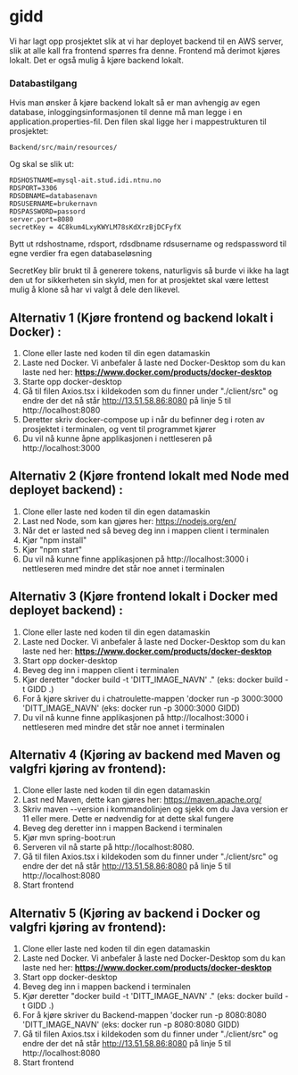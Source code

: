 # gidd
Vi har lagt opp prosjektet slik at vi har deployet backend til en AWS server, slik at alle kall fra frontend spørres fra denne. Frontend må derimot kjøres lokalt. Det er også mulig å kjøre backend lokalt.  

### Databastilgang
Hvis man ønsker å kjøre backend lokalt så er man avhengig av egen database, inloggingsinformasjonen til denne må man legge i en application.properties-fil. Den filen skal ligge her i mappestrukturen til prosjektet:
```
Backend/src/main/resources/
```
Og skal se slik ut:
```
RDSHOSTNAME=mysql-ait.stud.idi.ntnu.no
RDSPORT=3306
RDSDBNAME=databasenavn
RDSUSERNAME=brukernavn
RDSPASSWORD=passord
server.port=8080
secretKey = 4C8kum4LxyKWYLM78sKdXrzBjDCFyfX
```
Bytt ut rdshostname, rdsport, rdsdbname rdsusername og redspassword til egne verdier fra egen databaseløsning

SecretKey blir brukt til å generere tokens, naturligvis så burde vi ikke ha lagt den ut for sikkerheten sin skyld, men for at prosjektet skal være lettest mulig å klone så har vi valgt å dele den likevel. 

Alternativ 1 (Kjøre frontend og backend lokalt i Docker) :
---
1. Clone eller laste ned koden til din egen datamaskin 
2. Laste ned Docker. Vi anbefaler å laste ned Docker-Desktop som du kan laste ned her: **https://www.docker.com/products/docker-desktop**
3. Starte opp docker-desktop
4. Gå til filen Axios.tsx i kildekoden som du finner under "./client/src" og endre der det nå står http://13.51.58.86:8080 på linje 5 til http://localhost:8080
5. Deretter skriv docker-compose up i når du befinner deg i roten av prosjektet i terminalen, og vent til programmet kjører
6. Du vil nå kunne åpne applikasjonen i nettleseren på http://localhost:3000

Alternativ 2 (Kjøre frontend lokalt med Node med deployet backend) :
---
1. Clone eller laste ned koden til din egen datamaskin 
2. Last ned Node, som kan gjøres her: https://nodejs.org/en/
3. Når det er lasted ned så beveg deg inn i mappen client i terminalen
4. Kjør "npm install"
5. Kjør "npm start" 
6. Du vil nå kunne finne applikasjonen på http://localhost:3000 i nettleseren med mindre det står noe annet i terminalen 

Alternativ 3 (Kjøre frontend lokalt i Docker med deployet backend) :
---
1. Clone eller laste ned koden til din egen datamaskin 
2. Laste ned Docker. Vi anbefaler å laste ned Docker-Desktop som du kan laste ned her: **https://www.docker.com/products/docker-desktop**
3. Start opp docker-desktop
4. Beveg deg inn i mappen client i terminalen
5. Kjør deretter "docker build -t 'DITT_IMAGE_NAVN' ." (eks: docker build -t GIDD .)
6. For å kjøre skriver du i chatroulette-mappen 'docker run -p 3000:3000 'DITT_IMAGE_NAVN' (eks: docker run -p 3000:3000 GIDD)
7. Du vil nå kunne finne applikasjonen på http://localhost:3000 i nettleseren med mindre det står noe annet i terminalen

Alternativ 4 (Kjøring av backend med Maven og valgfri kjøring av frontend):  
---
1. Clone eller laste ned koden til din egen datamaskin 
2. Last ned Maven, dette kan gjøres her: https://maven.apache.org/
3. Skriv maven --version i kommandolinjen og sjekk om du Java version er 11 eller mere. Dette er nødvendig for at dette skal fungere
4. Beveg deg deretter inn i mappen Backend i terminalen 
5. Kjør mvn spring-boot:run
6. Serveren vil nå starte på http://localhost:8080.
7. Gå til filen Axios.tsx i kildekoden som du finner under "./client/src" og endre der det nå står http://13.51.58.86:8080 på linje 5 til http://localhost:8080
8. Start frontend

Alternativ 5 (Kjøring av backend i Docker og valgfri kjøring av frontend):  
---
1. Clone eller laste ned koden til din egen datamaskin 
2. Laste ned Docker. Vi anbefaler å laste ned Docker-Desktop som du kan laste ned her: **https://www.docker.com/products/docker-desktop**
3. Start opp docker-desktop
4. Beveg deg inn i mappen backend i terminalen
5. Kjør deretter "docker build -t 'DITT_IMAGE_NAVN' ." (eks: docker build -t GIDD .)
6. For å kjøre skriver du Backend-mappen 'docker run -p 8080:8080 'DITT_IMAGE_NAVN' (eks: docker run -p 8080:8080 GIDD)
7. Gå til filen Axios.tsx i kildekoden som du finner under "./client/src" og endre der det nå står http://13.51.58.86:8080 på linje 5 til http://localhost:8080
8. Start frontend
